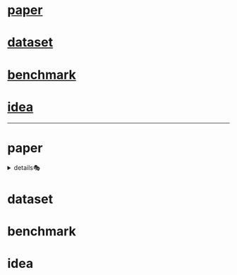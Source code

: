 # [paper](#paper-section-id)
# [dataset](#dataset-section-id)
# [benchmark](#benchmark-section-id)
# [idea](#idea-section-id)
-------------------------------------

<a name="paper-section-id" />

# paper

<details>
  <summary>details🎭</summary>
  
  → survey  
  → journal
  → conference
</details>

<a name="dataset-section-id" />

# dataset

<a name="benchmark-section-id" />

# benchmark

<a name="idea-section-id" />

# idea
